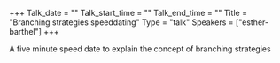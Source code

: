 +++
Talk_date = ""
Talk_start_time = ""
Talk_end_time = ""
Title = "Branching strategies speeddating"
Type = "talk"
Speakers = ["esther-barthel"]
+++

A five minute speed date to explain the concept of branching strategies

